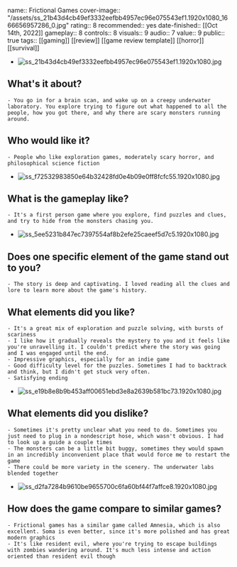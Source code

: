 name::  Frictional Games
cover-image:: "/assets/ss_21b43d4cb49ef3332eefbb4957ec96e075543ef1.1920x1080_1666656957286_0.jpg"
rating:: 8
recommended:: yes
date-finished:: [[Oct 14th, 2022]] 
gameplay:: 8
controls:: 8
visuals:: 9
audio:: 7
value:: 9
public:: true
tags:: [[gaming]] [[review]] [[game review template]] [[horror]] [[survival]]

- ![ss_21b43d4cb49ef3332eefbb4957ec96e075543ef1.1920x1080.jpg](../assets/ss_21b43d4cb49ef3332eefbb4957ec96e075543ef1.1920x1080_1666656957286_0.jpg)
## What's it about?
	- You go in for a brain scan, and wake up on a creepy underwater laboratory. You explore trying to figure out what happened to all the people, how you got there, and why there are scary monsters running around.
## Who would like it?
	- People who like exploration games, moderately scary horror, and philosophical science fiction
- ![ss_f72532983850e64b32428fd0e4b09e0ff8fcfc55.1920x1080.jpg](../assets/ss_f72532983850e64b32428fd0e4b09e0ff8fcfc55.1920x1080_1666657031280_0.jpg)
## What is the gameplay like?
	- It's a first person game where you explore, find puzzles and clues, and try to hide from the monsters chasing you.
- ![ss_5ee5231b847ec7397554af8b2efe25caeef5d7c5.1920x1080.jpg](../assets/ss_5ee5231b847ec7397554af8b2efe25caeef5d7c5.1920x1080_1666657010705_0.jpg)
## Does one specific element of the game stand out to you?
	- The story is deep and captivating. I loved reading all the clues and lore to learn more about the game's history.
## What elements did you like?
	- It's a great mix of exploration and puzzle solving, with bursts of scariness
	- I like how it gradually reveals the mystery to you and it feels like you're unravelling it. I couldn't predict where the story was going and I was engaged until the end.
	- Impressive graphics, especially for an indie game
	- Good difficulty level for the puzzles. Sometimes I had to backtrack and think, but I didn't get stuck very often.
	- Satisfying ending
- ![ss_e19b8e8b9b453aff00651ebd3e8a2639b581bc73.1920x1080.jpg](../assets/ss_e19b8e8b9b453aff00651ebd3e8a2639b581bc73.1920x1080_1666657048460_0.jpg)
## What elements did you dislike?
	- Sometimes it's pretty unclear what you need to do. Sometimes you just need to plug in a nondescript hose, which wasn't obvious. I had to look up a guide a couple times
	- The monsters can be a little bit buggy, sometimes they would spawn in an incredibly inconvenient place that would force me to restart the game
	- There could be more variety in the scenery. The underwater labs blended together
- ![ss_d2fa7284b9610be9655700c6fa60bf44f7affce8.1920x1080.jpg](../assets/ss_d2fa7284b9610be9655700c6fa60bf44f7affce8.1920x1080_1666657065284_0.jpg)
## How does the game compare to similar games?
	- Frictional games has a similar game called Amnesia, which is also excellent. Soma is even better, since it's more polished and has great modern graphics
	- It's like resident evil, where you're trying to escape buildings with zombies wandering around. It's much less intense and action oriented than resident evil though